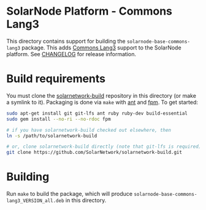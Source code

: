 # SolarNode Platform - Commons Lang3

This directory contains support for building the `solarnode-base-commons-lang3` package. This adds 
[Commons Lang3][lang3] support to the SolarNode platform. See [CHANGELOG](./CHANGELOG.md) for
release information.

# Build requirements

You must clone the [solarnetwork-build][sn-build] repository in this directory (or make a symlink
to it). Packaging is done via `make` with [ant][ant] and [fpm][fpm]. To get started:

```sh
sudo apt-get install git git-lfs ant ruby ruby-dev build-essential
sudo gem install --no-ri --no-rdoc fpm

# if you have solarnetwork-build checked out elsewhere, then
ln -s /path/to/solarnetwork-build

# or, clone solarnetwork-build directly (note that git-lfs is required)
git clone https://github.com/SolarNetwork/solarnetwork-build.git
```

# Building

Run `make` to build the package, which will produce `solarnode-base-commons-lang3_VERSION_all.deb` in
this directory.

[ant]: https://ant.apache.org/
[fpm]: https://github.com/jordansissel/fpm
[lang3]: https://commons.apache.org/proper/commons-lang/
[sn-build]: https://github.com/SolarNetwork/solarnetwork-build/
